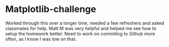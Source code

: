 # Matplotlib-challenge

Worked through this over a longer time, needed a few refreshers and asked classmates for help.
Matt M was very helpful and helped me see how to setup the homework better.
Need to work on commiting to Github more often, as I know I was low on that.
